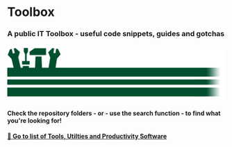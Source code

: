 # Toolbox
### A public IT Toolbox - useful code snippets, guides and gotchas
![Banner Image](Toolbox_banner_128x512.png)


#### Check the repository folders - or - use the search function - to find what you're looking for!


**[:bookmark_tabs: Go to list of Tools, Utilties and Productivity Software](Articles/Tools.md)**